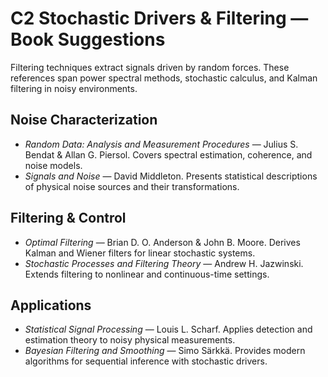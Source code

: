 # C2 Stochastic Drivers & Filtering — Book Suggestions

Filtering techniques extract signals driven by random forces. These references span power spectral methods, stochastic calculus, and Kalman filtering in noisy environments.

## Noise Characterization
- *Random Data: Analysis and Measurement Procedures* — Julius S. Bendat & Allan G. Piersol. Covers spectral estimation, coherence, and noise models.
- *Signals and Noise* — David Middleton. Presents statistical descriptions of physical noise sources and their transformations.

## Filtering & Control
- *Optimal Filtering* — Brian D. O. Anderson & John B. Moore. Derives Kalman and Wiener filters for linear stochastic systems.
- *Stochastic Processes and Filtering Theory* — Andrew H. Jazwinski. Extends filtering to nonlinear and continuous-time settings.

## Applications
- *Statistical Signal Processing* — Louis L. Scharf. Applies detection and estimation theory to noisy physical measurements.
- *Bayesian Filtering and Smoothing* — Simo Särkkä. Provides modern algorithms for sequential inference with stochastic drivers.
